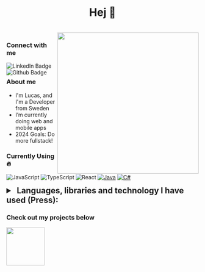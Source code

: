 <h1 align="center">Hej 👋</h1>

<br>

<img align="right" src="https://media.giphy.com/media/gjrYDwbjnK8x36xZIO/giphy.gif" width="370"/>

<h3 align="left">Connect with me</h3>
<div id="badges" align="left">
  <a href="https://www.linkedin.com/in/lucas-nordgren-8815941b8/" align="left">
    <img src="https://img.shields.io/badge/LinkedIn-blue?style=for-the-badge&logo=linkedin&logoColor=white" alt="LinkedIn Badge" align="left"/>
  </a>
  <a href="https://github.com/lucasnordic" align="left">
    <img src="https://img.shields.io/badge/GitHub-black?style=for-the-badge&logo=github&logoColor=white" alt="Github Badge" align="left"/>
  </a>
  
  <!-- <img src="https://komarev.com/ghpvc/?username=lucasnordic&style=flat-square&color=blue" alt="page views" width="144" align="left"/> <!-- - Since 2023-01-09 -->
</div>

<br>


<h3 align="left">About me</h3>

- I'm Lucas, and I'm a Developer from Sweden
- I’m currently doing web and mobile apps
- 2024 Goals: Do more fullstack!
<!-- - ⚡ I like fresh air
- 👯 I’m looking to collaborate on ...
- 🤔 I’m looking for help with ...
- 💬 Ask me about ...
- 📫 How to reach me: ...
-->

### Currently Using 🔥
![JavaScript](https://img.shields.io/badge/-JavaScript-333333?style=flat&logo=javascript)
![TypeScript](https://img.shields.io/badge/-TypeScript-333333?style=flat&logo=typescript)
![React](https://img.shields.io/badge/-React-333333?style=flat&logo=react)
[![Java](https://img.shields.io/badge/Java-%23ED8B00.svg?logo=openjdk&logoColor=white)](#)
[![C#](https://custom-icon-badges.demolab.com/badge/C%23-%23239120.svg?logo=cshrp&logoColor=white)](#)

<details>
<summary style="font-size: 1.5em; font-weight: bold">
  &nbsp;Languages, libraries and technology I have used (Press):
</summary>
  
- 💻 &nbsp;
  ![JavaScript](https://img.shields.io/badge/-JavaScript-333333?style=flat&logo=javascript)
  ![TypeScript](https://img.shields.io/badge/-TypeScript-333333?style=flat&logo=typescript)
  [![Java](https://img.shields.io/badge/Java-%23ED8B00.svg?logo=openjdk&logoColor=white)](#)
  ![C++](https://img.shields.io/badge/-C++-333333?style=flat&logo=C%2B%2B&logoColor=00599C)
  ![C](https://img.shields.io/badge/-C-333333?style=flat&logo=C%2B%2B)
  [![C#](https://custom-icon-badges.demolab.com/badge/C%23-%23239120.svg?logo=cshrp&logoColor=white)](#)
- 🌐 &nbsp;
  ![HTML5](https://img.shields.io/badge/-HTML5-333333?style=flat&logo=HTML5)
  ![CSS](https://img.shields.io/badge/-CSS-333333?style=flat&logo=CSS3&logoColor=1572B6)
  ![Vue.js](https://img.shields.io/badge/-Vue.js-333333?style=flat&logo=vue.js)
  ![React](https://img.shields.io/badge/-React-333333?style=flat&logo=react)
  ![Bootstrap](https://img.shields.io/badge/-Bootstrap-333333?style=flat&logo=bootstrap&logoColor=563D7C)
- 🚀 &nbsp; 
  ![Node.js](https://img.shields.io/badge/-Node.js-333333?style=flat&logo=node.js)
  ![Express](https://img.shields.io/badge/-Express-333333?style=flat&logo=express)
  ![Spring Boot](https://img.shields.io/badge/-Spring%20Boot-333333?style=flat&logo=spring-boot)
  ![MQTT](https://img.shields.io/badge/-MQTT-333333?style=flat&logo=mqtt)
  ![OpenCV](https://img.shields.io/badge/-OpenCV-333333?style=flat&logo=opencv&logoColor=5C3EE8)
- 🛢 &nbsp;
  ![MongoDB](https://img.shields.io/badge/-MongoDB-333333?style=flat&logo=mongodb)
  ![Database](https://img.shields.io/badge/-Database-333333?style=flat&logo=postgresql)
- ⚙️ &nbsp;
  ![Git](https://img.shields.io/badge/-Git-333333?style=flat&logo=git)
  ![GitHub](https://img.shields.io/badge/-GitHub-333333?style=flat&logo=github)
  ![GitLab](https://img.shields.io/badge/-GitLab-333333?style=flat&logo=gitlab)
  ![Arduino](https://img.shields.io/badge/-Arduino-333333?style=flat&logo=arduino)
  ![Command Line](https://img.shields.io/badge/-Command%20Line-333333?style=flat&logo=windows-terminal)
  ![Docker](https://img.shields.io/badge/-Docker-333333?style=flat&logo=docker)
- 🔧 &nbsp;
  ![Visual Studio Code](https://img.shields.io/badge/-Visual%20Studio%20Code-333333?style=flat&logo=visual-studio-code&logoColor=007ACC)
  ![Visual Studio](https://img.shields.io/badge/-Visual%20Studio-333333?style=flat&logo=visual-studio&logoColor=5C2D91)
  ![IntelliJ IDEA](https://img.shields.io/badge/-IntelliJ%20IDEA-333333?style=flat&logo=intellij-idea&logoColor=white)
  ![Unity](https://img.shields.io/badge/-Unity-333333?style=flat&logo=unity)
  ![Maya](https://img.shields.io/badge/-Maya-333333?style=flat&logo=autodesk)
- 🖥 &nbsp;
  ![Photoshop](https://img.shields.io/badge/-Photoshop-333333?style=flat&logo=adobe-photoshop)
  ![Illustrator](https://img.shields.io/badge/-Illustrator-333333?style=flat&logo=adobe-illustrator)
  ![Figma](https://img.shields.io/badge/-Figma-333333?style=flat&logo=figma)


[js]: https://developer.mozilla.org/en-US/docs/Web/JavaScript
[html]: https://sv.wikipedia.org/wiki/HTML5
[css]: https://en.wikipedia.org/wiki/CSS
[java]: https://www.java.com/sv/
[cpp]: https://en.wikipedia.org/wiki/C%2B%2B
[db]: https://en.wikipedia.org/wiki/Database
[mongo]: https://www.mongodb.com/
[node]: https://nodejs.org/en/
[git]: https://git-scm.com/
[vue]: https://vuejs.org/
[vsc]: https://code.visualstudio.com/
[vs]: https://visualstudio.microsoft.com/
[ij]: https://www.jetbrains.com/idea/
[mqtt]: https://mqtt.org/
[gh]: https://git-scm.com/
[gl]: https://about.gitlab.com/company/
[cmd]: https://sv.wikipedia.org/wiki/Cmd.exe
[opencv]: https://opencv.org/
[arduino]: https://www.arduino.cc/
[unity]: https://unity.com/
[unreal]: https://img.icons8.com/windows/512/unreal-engine.png
[ps]: https://www.adobe.com/se/products/photoshop.html
[maya]: https://www.autodesk.se/products/maya/overview

</details>

<h3 align="left">Check out my projects below</h3>

<div id="footer" align="left">
  <img src="https://media.giphy.com/media/fsc7c7TYKulQ4lmmAo/giphy.gif" width="100"/>
</div>
